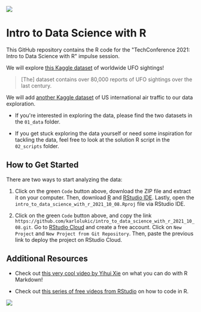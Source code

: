 ![](https://github.com/karlolukic/intro_to_data_science_with_r_2021_10_07/blob/main/04_misc/tech_conference_logo/FB_Header_2021_final.jpg?raw=true)

# Intro to Data Science with R 

This GitHub repository contains the R code for the "TechConference 2021: Intro to Data Science with R" impulse session. 

We will explore [this Kaggle dataset](https://www.kaggle.com/NUFORC/ufo-sightings) of worldwide UFO sightings! 

> [The] dataset contains over 80,000 reports of UFO sightings over the last century.

We will add  [another Kaggle dataset](https://www.kaggle.com/parulpandey/us-international-air-traffic-data) of US international air traffic to our data exploration.

* If you're interested in exploring the data, please find the two datasets in the `01_data` folder.

* If you get stuck exploring the data yourself or need some inspiration for tackling the data, feel free to look at the solution R script in the `02_scripts` folder.

## How to Get Started

There are two ways to start analyzing the data:

1. Click on the green `Code` button above, download the ZIP file and extract it on your computer. Then, download [R](https://www.r-project.org) and [RStudio IDE](https://www.rstudio.com/products/rstudio/download/). Lastly, open the `intro_to_data_science_with_r_2021_10_08.Rproj` file via RStudio IDE.

2. Click on the green `Code` button above, and copy the link `https://github.com/karlolukic/intro_to_data_science_with_r_2021_10_08.git`. Go to [RStudio Cloud](https://www.rstudio.com/products/cloud/) and create a free account. Click on `New Project` and `New Project from Git Repository`. Then, paste the previous link to deploy the project on RStudio Cloud.

## Additional Resources

* Check out [this very cool video by Yihui Xie](https://www.rstudio.com/resources/rstudioconf-2020/one-r-markdown-document-fourteen-demos/) on what you can do with R Markdown!

* Check out [this series of free videos from RStudio](https://www.rstudio.com/collections/rstudio-essentials/) on how to code in R.

![](https://github.com/karlolukic/intro_to_data_science_with_r_2021_10_08/blob/main/04_misc/r_ufo_logo/r_ufo_logo.png?raw=true)
